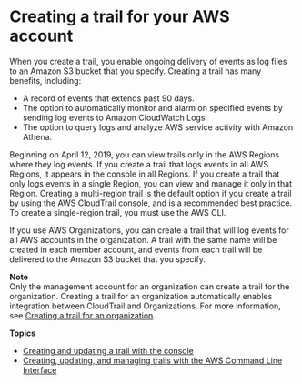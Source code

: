 # Creating a trail for your AWS account<a name="cloudtrail-create-and-update-a-trail"></a>

When you create a trail, you enable ongoing delivery of events as log files to an Amazon S3 bucket that you specify\. Creating a trail has many benefits, including:
+ A record of events that extends past 90 days\.
+ The option to automatically monitor and alarm on specified events by sending log events to Amazon CloudWatch Logs\.
+ The option to query logs and analyze AWS service activity with Amazon Athena\.

Beginning on April 12, 2019, you can view trails only in the AWS Regions where they log events\. If you create a trail that logs events in all AWS Regions, it appears in the console in all Regions\. If you create a trail that only logs events in a single Region, you can view and manage it only in that Region\. Creating a multi\-region trail is the default option if you create a trail by using the AWS CloudTrail console, and is a recommended best practice\. To create a single\-region trail, you must use the AWS CLI\.

If you use AWS Organizations, you can create a trail that will log events for all AWS accounts in the organization\. A trail with the same name will be created in each member account, and events from each trail will be delivered to the Amazon S3 bucket that you specify\. 

**Note**  
Only the management account for an organization can create a trail for the organization\. Creating a trail for an organization automatically enables integration between CloudTrail and Organizations\. For more information, see [Creating a trail for an organization](creating-trail-organization.md)\.

**Topics**
+ [Creating and updating a trail with the console](cloudtrail-create-and-update-a-trail-by-using-the-console.md)
+ [Creating, updating, and managing trails with the AWS Command Line Interface](cloudtrail-create-and-update-a-trail-by-using-the-aws-cli.md)